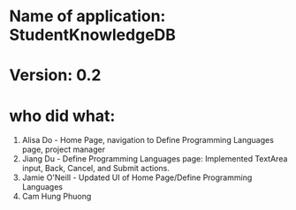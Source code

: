# Name of application: StudentKnowledgeDB
# Version: 0.2

# who did what:
1. Alisa Do - Home Page, navigation to Define Programming Languages page, project manager
2. Jiang Du - Define Programming Languages page: Implemented TextArea input, Back, Cancel, and Submit actions.
3. Jamie O'Neill - Updated UI of Home Page/Define Programming Languages
3. Cam Hung Phuong
